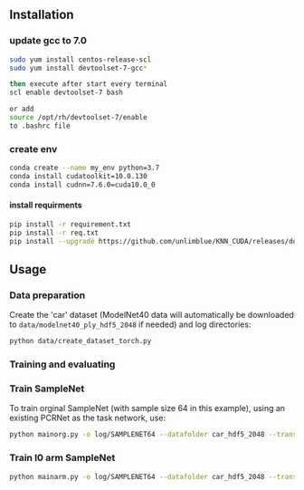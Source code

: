 ## Installation

### update gcc to 7.0
```bash
sudo yum install centos-release-scl
sudo yum install devtoolset-7-gcc*

then execute after start every terminal
scl enable devtoolset-7 bash

or add 
source /opt/rh/devtoolset-7/enable
to .bashrc file

```

### create env

```bash
conda create --name my_env python=3.7
conda install cudatoolkit=10.0.130
conda install cudnn=7.6.0=cuda10.0_0
```
#### install requirments
```bash
pip install -r requirement.txt
pip install -r req.txt
pip install --upgrade https://github.com/unlimblue/KNN_CUDA/releases/download/0.2/KNN_CUDA-0.2-py3-none-any.whl
```

## Usage
### Data preparation
Create the 'car' dataset (ModelNet40 data will automatically be downloaded to `data/modelnet40_ply_hdf5_2048` if needed) and log directories:
```bash
python data/create_dataset_torch.py
```


### Training and evaluating



### Train SampleNet
To train orginal  SampleNet (with sample size 64 in this example), using an existing PCRNet as the task network, use:
```bash
python mainorg.py -o log/SAMPLENET64 --datafolder car_hdf5_2048 --transfer-from log/baseline/PCRNet1024_model_best.pth --sampler samplenet --train-samplenet --num-out-points 64 --epochs 400
```

### Train l0 arm SampleNet

```bash
python mainarm.py -o log/SAMPLENET64 --datafolder car_hdf5_2048 --transfer-from log/baseline/PCRNet1024_model_best.pth --sampler samplenet --train-samplenet --num-out-points 64 --l0 10 --skip-projection --sess 10simp0k5b1 --lmbda 0 --alpha 0 --k1 5 --gpu 4 --lr 5e-4 --epochs 400
```
